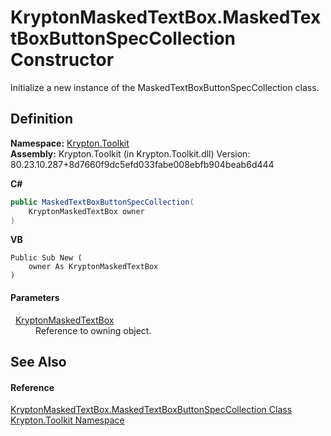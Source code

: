 # KryptonMaskedTextBox.MaskedTextBoxButtonSpecCollection Constructor


Initialize a new instance of the MaskedTextBoxButtonSpecCollection class.



## Definition
**Namespace:** <a href="79d2eac2-21f4-54ff-7552-b20c33c30600.md">Krypton.Toolkit</a>  
**Assembly:** Krypton.Toolkit (in Krypton.Toolkit.dll) Version: 80.23.10.287+8d7660f9dc5efd033fabe008ebfb904beab6d444

**C#**
``` C#
public MaskedTextBoxButtonSpecCollection(
	KryptonMaskedTextBox owner
)
```
**VB**
``` VB
Public Sub New ( 
	owner As KryptonMaskedTextBox
)
```



#### Parameters
<dl><dt>  <a href="962786e1-b6f4-f78f-d562-d654213adaa6.md">KryptonMaskedTextBox</a></dt><dd>Reference to owning object.</dd></dl>

## See Also


#### Reference
<a href="5bd30730-a90b-7ecf-1868-b7138df59fcb.md">KryptonMaskedTextBox.MaskedTextBoxButtonSpecCollection Class</a>  
<a href="79d2eac2-21f4-54ff-7552-b20c33c30600.md">Krypton.Toolkit Namespace</a>  
